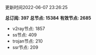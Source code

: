 更新时间2022-06-07 23:26:25

**总订阅: 397**
**总节点: 15384**
**有效节点: 2685**
- v2ray节点: 1857
- ss节点: 409
- trojan节点: 210
- ssr节点: 209
